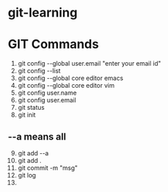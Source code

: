 # git-learning





# GIT Commands

1. git config --global user.email "enter your email id"
2. git config --list
3. git config --global core editor emacs
4. git config --global core editor vim
5. git config user.name
6. git config user.email
7. git status
8. git init


## --a means all

9. git add --a
10. git add .
11. git commit -m "msg"
12. git log
13. 
